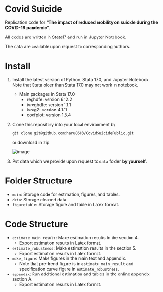 # Covid Suicide
Replication code for **"The impact of reduced mobility on suicide during the COVID-19 pandemic"**. 

All codes are written in Stata17 and run in Jupyter Notebook. 

The data are available upon request to corresponding authors.

# Install

1. Install the latest version of Python, Stata 17.0, and Jupyter Notebook. Note that Stata older than Stata 17.0 may not work in notebook.
    - Main packages in Stata 17.0
        - reghdfe: version 6.12.2
        - ivreghdfe: version 1.1.1
        - ivreg2: version 4.1.11
        - coefplot: version 1.8.4
    
2. Clone this repository into your local environment by 

    ```git clone git@github.com:haru8603/CovidSuicidePublic.git```
    
   or download in zip
   
   ![image](https://user-images.githubusercontent.com/38587774/204088864-abf6d624-01a4-4ca3-bf95-01459dadf9b9.png)

3. Put data which we provide upon request to ```data``` folder  **by yourself**.

# Folder Structure
- ```main```: Storage code for estimation, figures, and tables.
- ```data```: Storage cleaned data.
- ```figuretable```: Storage figure and table in Latex format.

# Code Structure
- ```estimate_main_result```: Make estimation results in the section 4. 
  - Export estimation results in Latex format.
- ```estimate_robustness```: Make estimation results in the section 5. 
  - Export estimation results in Latex format.
- ```make_figure```: Make figures in the main text and appendix.
  - Note that pre-trend figure is in ```estimate_main_result``` and specification curve figure in ```estimate_robustness```. 
- ```appendix```: Run additional estimation and tables in the online appendix section A. 
  - Export estimation results in Latex format.

